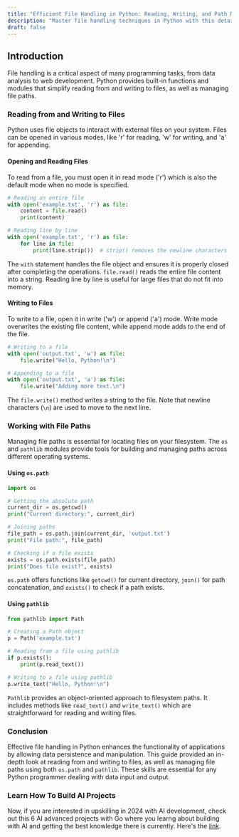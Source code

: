 ```yaml
---
title: "Efficient File Handling in Python: Reading, Writing, and Path Management"
description: "Master file handling techniques in Python with this detailed guide. Learn how to read from and write to files effectively and manage file paths to handle data smoothly in your applications."
draft: false
---
```


## Introduction

File handling is a critical aspect of many programming tasks, from data analysis to web development. Python provides built-in functions and modules that simplify reading from and writing to files, as well as managing file paths.

### Reading from and Writing to Files

Python uses file objects to interact with external files on your system. Files can be opened in various modes, like 'r' for reading, 'w' for writing, and 'a' for appending.

#### Opening and Reading Files
To read from a file, you must open it in read mode ('r') which is also the default mode when no mode is specified.

```python
# Reading an entire file
with open('example.txt', 'r') as file:
    content = file.read()
    print(content)

# Reading line by line
with open('example.txt', 'r') as file:
    for line in file:
        print(line.strip())  # strip() removes the newline characters
```
The `with` statement handles the file object and ensures it is properly closed after completing the operations. `file.read()` reads the entire file content into a string. Reading line by line is useful for large files that do not fit into memory.

#### Writing to Files
To write to a file, open it in write ('w') or append ('a') mode. Write mode overwrites the existing file content, while append mode adds to the end of the file.

```python
# Writing to a file
with open('output.txt', 'w') as file:
    file.write("Hello, Python!\n")

# Appending to a file
with open('output.txt', 'a') as file:
    file.write("Adding more text.\n")
```
The `file.write()` method writes a string to the file. Note that newline characters (`\n`) are used to move to the next line.

### Working with File Paths

Managing file paths is essential for locating files on your filesystem. The `os` and `pathlib` modules provide tools for building and managing paths across different operating systems.

#### Using `os.path`
```python
import os

# Getting the absolute path
current_dir = os.getcwd()
print("Current directory:", current_dir)

# Joining paths
file_path = os.path.join(current_dir, 'output.txt')
print("File path:", file_path)

# Checking if a file exists
exists = os.path.exists(file_path)
print("Does file exist?", exists)
```
`os.path` offers functions like `getcwd()` for current directory, `join()` for path concatenation, and `exists()` to check if a path exists.

#### Using `pathlib`
```python
from pathlib import Path

# Creating a Path object
p = Path('example.txt')

# Reading from a file using pathlib
if p.exists():
    print(p.read_text())

# Writing to a file using pathlib
p.write_text("Hello, Python!\n")
```
`Pathlib` provides an object-oriented approach to filesystem paths. It includes methods like `read_text()` and `write_text()` which are straightforward for reading and writing files.

### Conclusion

Effective file handling in Python enhances the functionality of applications by allowing data persistence and manipulation. This guide provided an in-depth look at reading from and writing to files, as well as managing file paths using both `os.path` and `pathlib`. These skills are essential for any Python programmer dealing with data input and output.

### Learn How To Build AI Projects

Now, if you are interested in upskilling in 2024 with AI development, check out this 6 AI advanced projects with Go where you learng about building with AI and getting the best knowledge there is currently. Here's the [link](https://akhilsharmatech.gumroad.com/l/zgxqq).
